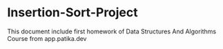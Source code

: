 # Insertion-Sort-Project
This document include first homework of Data Structures And Algorithms Course  from app.patika.dev
